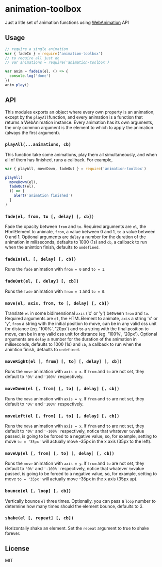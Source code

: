 # animation-toolbox

Just a litle set of animation functions using [WebAnimation][WebAnimation] API

## Usage

```js
// require a single animation
var { fadeIn } = require('animation-toolbox')
// to require all just do
// var animations = require('animation-toolbox')

var anim = fadeIn(el, () => {
  console.log('done')
})
anim.play()
```

## API

This modules exports an object where every own property is an animation, 
except by the `playAll`function, and every animation is a function that returns 
a WebAnimation instance. Every animation has its own arguments, the only common 
argument is the element to which to apply the animation (always the first 
argument). 

### `playAll(...animations, cb)`
This function take some animations, play them all simultaneously, and when all 
of them has finished, runs a callback. For example,

```js
var { playAll, moveDown, fadeOut } = require('animation-toolbox')

playAll(
  moveDown(el),
  fadeOut(el),
  () => {
    alert('animation finished')
  }
)
```

### `fade(el, from, to [, delay] [, cb])`
Fade the opacity between `from` and `to`. Required arguments are `el`, the 
HtmlElement to animate, `from`, a value between 0 and 1, `to` a value between 0 
and 1. Optional arguments are `delay` a number for the duration of the animation 
in miliseconds, defaults to 1000 (1s) and `cb`, a callback to run when the 
animtion finish, defaults to `undefined`.

### `fadeIn(el, [, delay] [, cb])`
Runs the `fade` animation with `from = 0` and `to = 1`.

### `fadeOut(el, [, delay] [, cb])`
Runs the `fade` animation with `from = 1` and `to = 0`.

### `move(el, axis, from, to [, delay] [, cb])`
Translate `el` in some bidimensional `axis` ('x' or 'y') between `from` and `to`.
Required arguments are `el`, the HTMLElement to animate, `axis` a string 'x' or 
'y', `from` a string with the initial position to move, can be in any valid css 
unit for distance (eg. '100%', '20px') and `to` a string with the final 
position to move, can be in any valid css unit for distance (eg. '100%', '20px').
Optional arguments are `delay` a number for the duration of the animation 
in miliseconds, defaults to 1000 (1s) and `cb`, a callback to run when the 
animtion finish, defaults to `undefined`.

### `moveRight(el [, from] [, to] [, delay] [, cb])`
Runs the `move` animation with `axis = x`. If `from` and `to` are not set, they 
default to `'0%'` and `'100%'` respectively.

### `moveDown(el [, from] [, to] [, delay] [, cb])`
Runs the `move` animation with `axis = y`. If `from` and `to` are not set, they 
default to `'0%'` and `'100%'` respectively.

### `moveLeft(el [, from] [, to] [, delay] [, cb])`
Runs the `move` animation with `axis = x`. If `from` and `to` are not set, they 
default to `'0%'` and `'-100%'` respectively, notice that whatever `to`value 
passed, is going to be forced to a negative value, so, for example, setting to 
move `to = '35px'` will actually move -35px in the x axis (35px to the left).

### `moveUp(el [, from] [, to] [, delay] [, cb])`
Runs the `move` animation with `axis = y`. If `from` and `to` are not set, they 
default to `'0%'` and `'-100%'` respectively, notice that whatever `to`value 
passed, is going to be forced to a negative value, so, for example, setting to 
move `to = '35px'` will actually move -35px in the x axis (35px up).

### `bounce(el [, loop] [, cb])`
Vertically bounce `el` three times. Optionally, you can pass a `loop` number to 
determine how many times should the element bounce, defaults to 3.

### `shake(el [, repeat] [, cb])`
Horizontally shake an element. Set the `repeat` argument to true to shake forever.

## License
MIT

[WebAnimation]: https://developer.mozilla.org/en-US/docs/Web/API/Web_Animations_API
